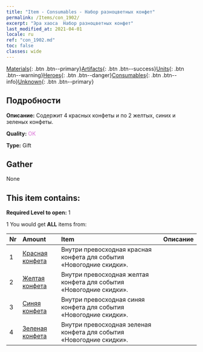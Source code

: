 ```yaml
---
title: "Item - Consumables - Набор разноцветных конфет"
permalink: /Items/con_1902/
excerpt: "Эра хаоса  Набор разноцветных конфет"
last_modified_at: 2021-04-01
locale: ru
ref: "con_1902.md"
toc: false
classes: wide
---
```

 [Materials](/ru/Items/){: .btn .btn--primary}[Artifacts](/ru/Items/Artifacts/){: .btn .btn--success}[Units](/ru/Items/Units/){: .btn .btn--warning}[Heroes](/ru/Items/Heroes/){: .btn .btn--danger}[Consumables](/ru/Items/Consumables/){: .btn .btn--info}[Unknown](/ru/Items/Unknown/){: .btn .btn--primary}

## Подробности
 **Описание:** Содержит 4 красных конфеты и по 2 желтых, синих и зеленых конфеты.

 **Quality:** <span style="color: #DA70D6">OK</span>

 **Type:** Gift

## Gather

  None

## This item contains:

 **Required Level to open:** 1

 1 You would get **ALL** items  from:

  | Nr | Amount |     Item    | Описание |
  |:---|:-------|:------------|:-----------:|
  | 1 | [Красная конфета](/ru/Items/con_549/) | Внутри превосходная красная конфета для события «Новогодние скидки». | 
  | 2 | [Желтая конфета](/ru/Items/con_550/) | Внутри превосходная желтая конфета для события «Новогодние скидки». | 
  | 3 | [Синяя конфета](/ru/Items/con_551/) | Внутри превосходная синяя конфета для события «Новогодние скидки». | 
  | 4 | [Зеленая конфета](/ru/Items/con_552/) | Внутри превосходная зеленая конфета для события «Новогодние скидки». | 
